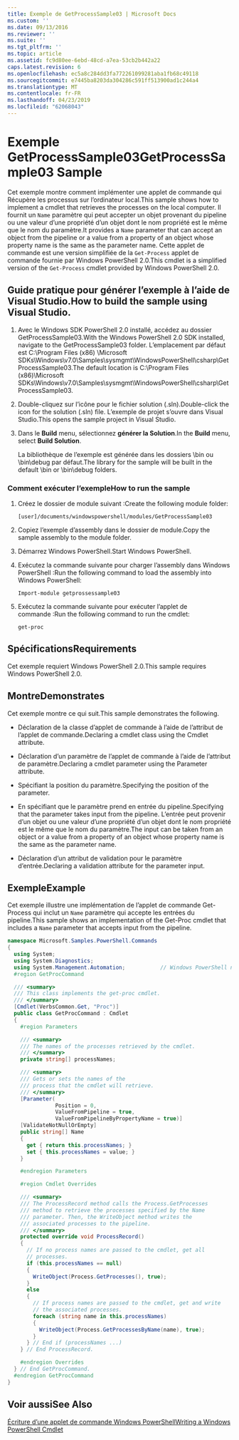 ```yaml
---
title: Exemple de GetProcessSample03 | Microsoft Docs
ms.custom: ''
ms.date: 09/13/2016
ms.reviewer: ''
ms.suite: ''
ms.tgt_pltfrm: ''
ms.topic: article
ms.assetid: fc9d80ee-6ebd-48cd-a7ea-53cb2b442a22
caps.latest.revision: 6
ms.openlocfilehash: ec5a8c284dd3fa772261099281aba1fb68c49118
ms.sourcegitcommit: e7445ba8203da304286c591ff513900ad1c244a4
ms.translationtype: MT
ms.contentlocale: fr-FR
ms.lasthandoff: 04/23/2019
ms.locfileid: "62068043"
---
```

# <a name="getprocesssample03-sample"></a><span data-ttu-id="1af55-102">Exemple GetProcessSample03</span><span class="sxs-lookup"><span data-stu-id="1af55-102">GetProcessSample03 Sample</span></span>

<span data-ttu-id="1af55-103">Cet exemple montre comment implémenter une applet de commande qui Récupère les processus sur l’ordinateur local.</span><span class="sxs-lookup"><span data-stu-id="1af55-103">This sample shows how to implement a cmdlet that retrieves the processes on the local computer.</span></span> <span data-ttu-id="1af55-104">Il fournit un `Name` paramètre qui peut accepter un objet provenant du pipeline ou une valeur d’une propriété d’un objet dont le nom propriété est le même que le nom du paramètre.</span><span class="sxs-lookup"><span data-stu-id="1af55-104">It provides a `Name` parameter that can accept an object from the pipeline or a value from a property of an object whose property name is the same as the parameter name.</span></span> <span data-ttu-id="1af55-105">Cette applet de commande est une version simplifiée de la `Get-Process` applet de commande fournie par Windows PowerShell 2.0.</span><span class="sxs-lookup"><span data-stu-id="1af55-105">This cmdlet is a simplified version of the `Get-Process` cmdlet provided by Windows PowerShell 2.0.</span></span>

## <a name="how-to-build-the-sample-using-visual-studio"></a><span data-ttu-id="1af55-106">Guide pratique pour générer l’exemple à l’aide de Visual Studio.</span><span class="sxs-lookup"><span data-stu-id="1af55-106">How to build the sample using Visual Studio.</span></span>

1. <span data-ttu-id="1af55-107">Avec le Windows SDK PowerShell 2.0 installé, accédez au dossier GetProcessSample03.</span><span class="sxs-lookup"><span data-stu-id="1af55-107">With the Windows PowerShell 2.0 SDK installed, navigate to the GetProcessSample03 folder.</span></span> <span data-ttu-id="1af55-108">L’emplacement par défaut est C:\Program Files (x86) \Microsoft SDKs\Windows\v7.0\Samples\sysmgmt\WindowsPowerShell\csharp\GetProcessSample03.</span><span class="sxs-lookup"><span data-stu-id="1af55-108">The default location is C:\Program Files (x86)\Microsoft SDKs\Windows\v7.0\Samples\sysmgmt\WindowsPowerShell\csharp\GetProcessSample03.</span></span>

2. <span data-ttu-id="1af55-109">Double-cliquez sur l’icône pour le fichier solution (.sln).</span><span class="sxs-lookup"><span data-stu-id="1af55-109">Double-click the icon for the solution (.sln) file.</span></span> <span data-ttu-id="1af55-110">L’exemple de projet s’ouvre dans Visual Studio.</span><span class="sxs-lookup"><span data-stu-id="1af55-110">This opens the sample project in Visual Studio.</span></span>

3. <span data-ttu-id="1af55-111">Dans le **Build** menu, sélectionnez **générer la Solution**.</span><span class="sxs-lookup"><span data-stu-id="1af55-111">In the **Build** menu, select **Build Solution**.</span></span>

    <span data-ttu-id="1af55-112">La bibliothèque de l’exemple est générée dans les dossiers \bin ou \bin\debug par défaut.</span><span class="sxs-lookup"><span data-stu-id="1af55-112">The library for the sample will be built in the default \bin or \bin\debug folders.</span></span>

### <a name="how-to-run-the-sample"></a><span data-ttu-id="1af55-113">Comment exécuter l’exemple</span><span class="sxs-lookup"><span data-stu-id="1af55-113">How to run the sample</span></span>

1. <span data-ttu-id="1af55-114">Créez le dossier de module suivant :</span><span class="sxs-lookup"><span data-stu-id="1af55-114">Create the following module folder:</span></span>

    `[user]/documents/windowspowershell/modules/GetProcessSample03`

2. <span data-ttu-id="1af55-115">Copiez l’exemple d’assembly dans le dossier de module.</span><span class="sxs-lookup"><span data-stu-id="1af55-115">Copy the sample assembly to the module folder.</span></span>

3. <span data-ttu-id="1af55-116">Démarrez Windows PowerShell.</span><span class="sxs-lookup"><span data-stu-id="1af55-116">Start Windows PowerShell.</span></span>

4. <span data-ttu-id="1af55-117">Exécutez la commande suivante pour charger l’assembly dans Windows PowerShell :</span><span class="sxs-lookup"><span data-stu-id="1af55-117">Run the following command to load the assembly into Windows PowerShell:</span></span>

    `Import-module getprossessample03`

5. <span data-ttu-id="1af55-118">Exécutez la commande suivante pour exécuter l’applet de commande :</span><span class="sxs-lookup"><span data-stu-id="1af55-118">Run the following command to run the cmdlet:</span></span>

    `get-proc`

## <a name="requirements"></a><span data-ttu-id="1af55-119">Spécifications</span><span class="sxs-lookup"><span data-stu-id="1af55-119">Requirements</span></span>

<span data-ttu-id="1af55-120">Cet exemple requiert Windows PowerShell 2.0.</span><span class="sxs-lookup"><span data-stu-id="1af55-120">This sample requires Windows PowerShell 2.0.</span></span>

## <a name="demonstrates"></a><span data-ttu-id="1af55-121">Montre</span><span class="sxs-lookup"><span data-stu-id="1af55-121">Demonstrates</span></span>

<span data-ttu-id="1af55-122">Cet exemple montre ce qui suit.</span><span class="sxs-lookup"><span data-stu-id="1af55-122">This sample demonstrates the following.</span></span>

- <span data-ttu-id="1af55-123">Déclaration de la classe d’applet de commande à l’aide de l’attribut de l’applet de commande.</span><span class="sxs-lookup"><span data-stu-id="1af55-123">Declaring a cmdlet class using the Cmdlet attribute.</span></span>

- <span data-ttu-id="1af55-124">Déclaration d’un paramètre de l’applet de commande à l’aide de l’attribut de paramètre.</span><span class="sxs-lookup"><span data-stu-id="1af55-124">Declaring a cmdlet parameter using the Parameter attribute.</span></span>

- <span data-ttu-id="1af55-125">Spécifiant la position du paramètre.</span><span class="sxs-lookup"><span data-stu-id="1af55-125">Specifying the position of the parameter.</span></span>

- <span data-ttu-id="1af55-126">En spécifiant que le paramètre prend en entrée du pipeline.</span><span class="sxs-lookup"><span data-stu-id="1af55-126">Specifying that the parameter takes input from the pipeline.</span></span> <span data-ttu-id="1af55-127">L’entrée peut provenir d’un objet ou une valeur d’une propriété d’un objet dont le nom propriété est le même que le nom du paramètre.</span><span class="sxs-lookup"><span data-stu-id="1af55-127">The input can be taken from an object or a value from a property of an object whose property name is the same as the parameter name.</span></span>

- <span data-ttu-id="1af55-128">Déclaration d’un attribut de validation pour le paramètre d’entrée.</span><span class="sxs-lookup"><span data-stu-id="1af55-128">Declaring a validation attribute for the parameter input.</span></span>

## <a name="example"></a><span data-ttu-id="1af55-129">Exemple</span><span class="sxs-lookup"><span data-stu-id="1af55-129">Example</span></span>

<span data-ttu-id="1af55-130">Cet exemple illustre une implémentation de l’applet de commande Get-Process qui inclut un `Name` paramètre qui accepte les entrées du pipeline.</span><span class="sxs-lookup"><span data-stu-id="1af55-130">This sample shows an implementation of the Get-Proc cmdlet that includes a `Name` parameter that accepts input from the pipeline.</span></span>

```csharp
namespace Microsoft.Samples.PowerShell.Commands
{
  using System;
  using System.Diagnostics;
  using System.Management.Automation;           // Windows PowerShell namespace
  #region GetProcCommand

  /// <summary>
  /// This class implements the get-proc cmdlet.
  /// </summary>
  [Cmdlet(VerbsCommon.Get, "Proc")]
  public class GetProcCommand : Cmdlet
  {
    #region Parameters

    /// <summary>
    /// The names of the processes retrieved by the cmdlet.
    /// </summary>
    private string[] processNames;

    /// <summary>
    /// Gets or sets the names of the
    /// process that the cmdlet will retrieve.
    /// </summary>
    [Parameter(
               Position = 0,
               ValueFromPipeline = true,
               ValueFromPipelineByPropertyName = true)]
    [ValidateNotNullOrEmpty]
    public string[] Name
    {
      get { return this.processNames; }
      set { this.processNames = value; }
    }

    #endregion Parameters

    #region Cmdlet Overrides

    /// <summary>
    /// The ProcessRecord method calls the Process.GetProcesses
    /// method to retrieve the processes specified by the Name
    /// parameter. Then, the WriteObject method writes the
    /// associated processes to the pipeline.
    /// </summary>
    protected override void ProcessRecord()
    {
      // If no process names are passed to the cmdlet, get all
      // processes.
      if (this.processNames == null)
      {
        WriteObject(Process.GetProcesses(), true);
      }
      else
      {
        // If process names are passed to the cmdlet, get and write
        // the associated processes.
        foreach (string name in this.processNames)
        {
          WriteObject(Process.GetProcessesByName(name), true);
        }
      } // End if (processNames ...)
    } // End ProcessRecord.

    #endregion Overrides
  } // End GetProcCommand.
  #endregion GetProcCommand
}
```

## <a name="see-also"></a><span data-ttu-id="1af55-131">Voir aussi</span><span class="sxs-lookup"><span data-stu-id="1af55-131">See Also</span></span>

[<span data-ttu-id="1af55-132">Écriture d’une applet de commande Windows PowerShell</span><span class="sxs-lookup"><span data-stu-id="1af55-132">Writing a Windows PowerShell Cmdlet</span></span>](./writing-a-windows-powershell-cmdlet.md)
